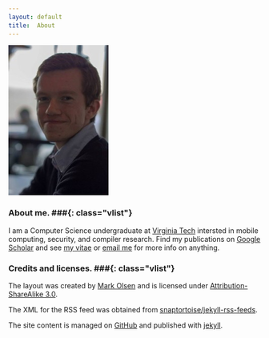 ```yaml
---
layout: default
title:  About
---
```


<a href="/images/me-large.jpg">
  <img class="alignright border" src="/images/me.jpg" alt="Me"/>
</a>

### About me. ###{: class="vlist"}
I am a Computer Science undergraduate at [Virginia Tech](http://www.cs.vt.edu)
intersted in mobile computing, security, and compiler research.
Find my publications on
[Google Scholar](http://scholar.google.com/citations?user=CZwrwHAAAAAJ)
and see
[my vitae](../cv) or
[email me](http://www.google.com/recaptcha/mailhide/d?k=01isoY3JTKYdPXHqmBRjYYYA==&c=bzTg1_QbUW16izbfjdRV4w==)
for more info on anything.

### Credits and licenses. ###{: class="vlist"}
The layout was created by
[Mark Olsen](https://github.com/olesenm/olesenm.github.com)
and is licensed under
[Attribution-ShareAlike 3.0](http://creativecommons.org/licenses/by-sa/3.0/).

The XML for the RSS feed was obtained from
[snaptortoise/jekyll-rss-feeds](https://github.com/snaptortoise/jekyll-rss-feeds).

The site content is managed on 
[GitHub](http://github.com/bamos/bamos.github.com)
and published with [jekyll](http://jekyllrb.com).
